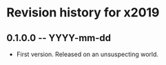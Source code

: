 # Revision history for x2019

## 0.1.0.0  -- YYYY-mm-dd

* First version. Released on an unsuspecting world.
